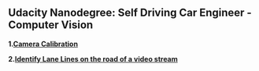 Udacity Nanodegree: Self Driving Car Engineer - Computer Vision
-------

 __1.[Camera Calibration](https://github.com/kwy518/Self-Driving-Car-Computer-Vision/tree/master/Camera%20Calibration)__

 __2.[Identify Lane Lines on the road of a video stream](https://github.com/kwy518/Self-Driving-Car-Computer-Vision/tree/master/CarND-LaneLines-P1)__
